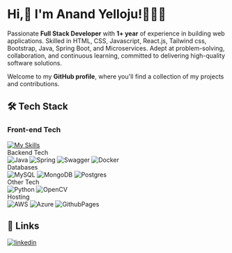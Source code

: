 # Hi,👋 I'm Anand Yelloju!👨🏻‍💼
Passionate **Full Stack Developer** with **1+ year** of experience in building web applications. Skilled in HTML, CSS, Javascript, React.js, Tailwind css, Bootstrap, Java, Spring Boot, and Microservices. Adept at problem-solving, collaboration, and continuous learning, committed to delivering high-quality software solutions.

Welcome to my **GitHub profile**, where you'll find a collection of my projects and contributions. 

## 🛠 Tech Stack

<h3>Front-end Tech</h3>

[![My Skills](https://skillicons.dev/icons?i=html,css,javascript,react,tailwind,bootstrap)](https://skillicons.dev)\
Backend Tech\
![Java](https://img.shields.io/badge/java-%23ED8B00.svg?style=for-the-badge&logo=openjdk&logoColor=white)
![Spring](https://img.shields.io/badge/spring-%236DB33F.svg?style=for-the-badge&logo=spring&logoColor=white) 
![Swagger](https://img.shields.io/badge/-Swagger-%23Clojure?style=for-the-badge&logo=swagger&logoColor=white)
![Docker](https://img.shields.io/badge/docker-%230db7ed.svg?style=for-the-badge&logo=docker&logoColor=white)\
Databases\
![MySQL](https://img.shields.io/badge/mysql-%2300000f.svg?style=for-the-badge&logo=mysql&logoColor=white)
![MongoDB](https://img.shields.io/badge/MongoDB-%234ea94b.svg?style=for-the-badge&logo=mongodb&logoColor=white) 
![Postgres](https://img.shields.io/badge/postgres-%23316192.svg?style=for-the-badge&logo=postgresql&logoColor=white)\
Other Tech\
![Python](https://img.shields.io/badge/python-3670A0?style=for-the-badge&logo=python&logoColor=ffdd54) 
![OpenCV](https://img.shields.io/badge/opencv-%23white.svg?style=for-the-badge&logo=opencv&logoColor=white)\
Hosting\
![AWS](https://img.shields.io/badge/AWS-%23FF9900.svg?style=for-the-badge&logo=amazon-aws&logoColor=white) 
![Azure](https://img.shields.io/badge/azure-%230072C6.svg?style=for-the-badge&logo=microsoftazure&logoColor=white) 
![GithubPages](https://img.shields.io/badge/github%20pages-121013?style=for-the-badge&logo=github&logoColor=white) 

## 🔗 Links
[![linkedin](https://img.shields.io/badge/linkedin-0A66C2?style=for-the-badge&logo=linkedin&logoColor=white)](https://www.linkedin.com/in/anandyelloju)
